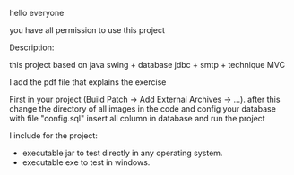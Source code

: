hello everyone

you have all permission to use this project

Description:

this project based on java swing + database jdbc + smtp + technique MVC

I add the pdf file that explains the exercise

First in your project (Build Patch -> Add External Archives -> ...). after this change the directory of all images in the code and config your database with file "config.sql" insert all column in database and run the project

I include for the project:

- executable jar to test directly in any operating system.
- executable exe to test in windows.
